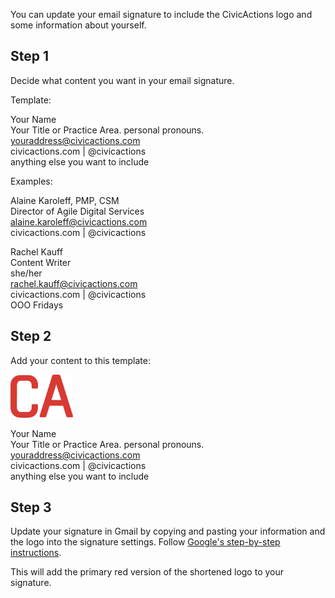 You can update your email signature to include the CivicActions logo and some information about yourself.

## Step 1
Decide what content you want in your email signature.  

Template:

Your Name  
Your Title or Practice Area. 
personal pronouns. 
youraddress@civicactions.com  
civicactions.com   |   @civicactions  
anything else you want to include  

Examples:

Alaine Karoleff, PMP, CSM  
Director of Agile Digital Services  
alaine.karoleff@civicactions.com  
civicactions.com   |   @civicactions  


Rachel Kauff  
Content Writer  
she/her  
rachel.kauff@civicactions.com  
civicactions.com   |   @civicactions  
OOO Fridays  

## Step 2

Add your content to this template:

<img alt="CivicActions short logo" src="https://raw.githubusercontent.com/CivicActions/style-guide/master/docs/img/CA-Short-Logo-Red-296x204.png" width="100px">

Your Name  
Your Title or Practice Area. 
personal pronouns. 
youraddress@civicactions.com  
civicactions.com   |   @civicactions  
anything else you want to include  


## Step 3
Update your signature in Gmail by copying and pasting your information and the logo into the signature settings. Follow [Google's step-by-step instructions](https://support.google.com/mail/answer/8395?co=GENIE.Platform%3DDesktop&hl=en).

This will add the primary red version of the shortened logo to your signature.
